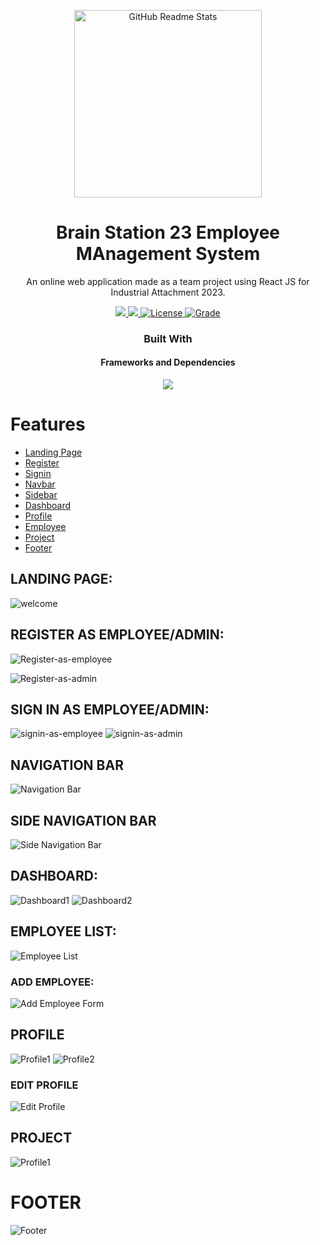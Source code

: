 <p align="center">
  <img width="300px" src="https://img.itch.zone/aW1nLzQ3MjU0MTEucG5n/original/AVxC8g.png" align="center" alt="GitHub Readme Stats" />

 <h1 align="center">Brain Station 23 Employee MAnagement System</h2>
 <p align="center">An online web application made as a team project using React JS for Industrial Attachment 2023.</p>
</p>

  <p align="center">
    <a href="https://img.shields.io/badge/Status-Work%20In%20Progress-red">
      <img src="https://img.shields.io/badge/Status-Incomplete-red"/>
    </a>
    <a href="https://img.shields.io/badge/IDE-VIsual%20Studio%20Code-blueviolet">
      <img src="https://img.shields.io/badge/IDE-VIsual%20Studio%20Code-blueviolet"/>
    </a>
    <a href="https://img.shields.io/badge/License-MIT-orange">
      <img alt="License" src="https://img.shields.io/badge/License-MIT-orange" />
    </a>
    <a href="https://img.shields.io/badge/Grade-A%2B-yellowgreen">
      <img alt="Grade" src="https://img.shields.io/badge/Grade-A%2B-yellowgreen" />
    </a>
    <br />
  <h3 align="center">Built With</h3>
  <h4 align="center">Frameworks and Dependencies</h4>
  <p align="center">
    <a href="https://reactjs.org/">
      <img src="https://img.shields.io/badge/-React-black?style=for-the-badge&logo=react&logoColor=%2361DAFB"/>
    </a>
    </p>
    </p>

# Features

- [Landing Page](#landing-page)
- [Register](#register-as-employeeadmin)
- [Signin](#sign-in-as-employeeadmin)
- [Navbar](#navigation-bar)
- [Sidebar](#side-navigation-bar)
- [Dashboard](#dashboard)
- [Profile](#profile)
- [Employee](#employee-list)
- [Project](#project)
- [Footer](#footer)

## LANDING PAGE:

![welcome](demoImages/welcome.png)

## REGISTER AS EMPLOYEE/ADMIN:

![Register-as-employee](demoImages/Register-as-employee.png)

![Register-as-admin](demoImages/Register-as-admin.png)

## SIGN IN AS EMPLOYEE/ADMIN:

![signin-as-employee](demoImages/signin-as-employee.png)
![signin-as-admin](demoImages/signin-as-admin.png)

## NAVIGATION BAR

![Navigation Bar](demoImages/Navigation%20Bar.png)

## SIDE NAVIGATION BAR

![Side Navigation Bar](demoImages/Side%20Navigation%20Bar.png)

## DASHBOARD:

![Dashboard1](demoImages/Dashboard1.png)
![Dashboard2](demoImages/Dashboard2.png)

## EMPLOYEE LIST:

![Employee List](demoImages/Employee%20List.png)

### ADD EMPLOYEE:

![Add Employee Form](demoImages/Add%20Employee%20Form.png)

## PROFILE

![Profile1](demoImages/Profile1.png)
![Profile2](demoImages/Profile2.png)

### EDIT PROFILE

![Edit Profile](demoImages/Edit%20Profile.png)

## PROJECT

![Profile1](demoImages/Projects.png)

# FOOTER

![Footer](demoImages/Footer.png)

